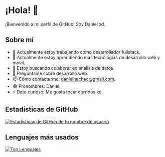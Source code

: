 # ¡Hola! 👋

¡Bienvenido a mi perfil de GitHub! Soy Daniel xd.

## Sobre mí

- 🔭 Actualmente estoy trabajando como desarrollador fullstack.
- 🌱 Actualmente estoy aprendiendo mas tecnologias de desarrollo web y movil.
- 👯 Estoy buscando colaborar en análisis de datos.
- 💬 Pregúntame sobre desarrollo web.
- 📫 Cómo contactarme: danielhachac@gmail.com.
- 😄 Pronombres: Daniel.
- ⚡ Dato curioso: Me gusta tocar corridos xd.

## Estadísticas de GitHub

[![Estadísticas de GitHub de tu nombre de usuario](https://github-readme-stats.vercel.app/api?username=danihs2&theme=dark)](https://github.com/anuraghazra/github-readme-stats)

## Lenguajes más usados

[![Top Lenguajes](https://github-readme-stats.vercel.app/api/top-langs/?username=danihs2&layout=compact&theme=dark)](https://github.com/anuraghazra/github-readme-stats)
